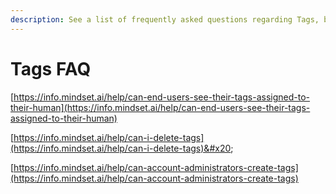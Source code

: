 ```yaml
---
description: See a list of frequently asked questions regarding Tags, below.
---
```


# Tags FAQ

[https://info.mindset.ai/help/can-end-users-see-their-tags-assigned-to-their-human](https://info.mindset.ai/help/can-end-users-see-their-tags-assigned-to-their-human)

&#x20;[https://info.mindset.ai/help/can-i-delete-tags](https://info.mindset.ai/help/can-i-delete-tags)&#x20;

[https://info.mindset.ai/help/can-account-administrators-create-tags](https://info.mindset.ai/help/can-account-administrators-create-tags)
